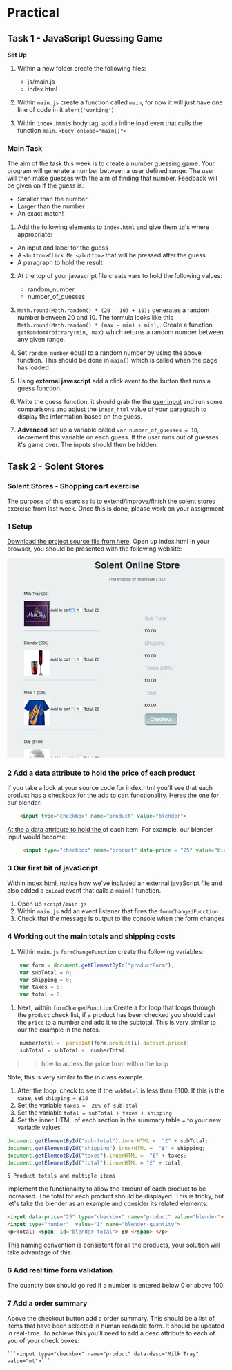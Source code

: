 # Practical 


## Task 1 - JavaScript Guessing Game


**Set Up** 

1) Within a new folder create the following files:

	- js/main.js 
	- index.html
2) Within `main.js` create a function called `main`, for now it will just have one line of code in it `alert('working')`

3) Within `index.html`s body tag, add a inline load even that calls the function `main`.   `<body onload="main()">`


### Main Task 

The aim of the task this week is to create a number guessing game. Your program will generate a number between a user defined range. The user will then make guesses with the aim of finding that number. Feedback will be given on if the guess is:

- Smaller than the number
- Larger than the number 
- An exact match! 

1) Add the following elements to `index.html` and give them `id`'s where appropriate:


- An input and label for the guess 
- A `<button>Click Me </button>` that will be pressed after the guess 
- A paragraph to hold the result 


2) At the top of your javascript file create vars to hold the following values: 
	
	- random_number 
	- number_of_guesses
	
3) `Math.round(Math.random() * (20 - 10) + 10);`  generates a random number between 20 and 10. The formula looks like this `Math.round(Math.random() * (max - min) + min);`.  Create a function `getRandomArbitrary(min, max)` which returns a random number between any given range.  


4) Set `random_number` equal to a random number by using the above function. This should be done in `main()` which is called when the page has loaded
 
5) Using **external javescript** add a click event to the button that runs a guess function. 

6) Write the guess function, it should grab the the [user input](./notes_practical.html#the-document-object-accessing-html) and run some comparisons and adjust the `inner_html` value of your paragraph to display the information based on the guess. 

7) **Advanced** set up a variable called `var number_of_guesses = 10`, decrement this variable on each guess. If the user runs out of guesses it's game over. The inputs should then be hidden. 


## Task 2 - Solent Stores

### Solent Stores - Shopping cart exercise

The purpose of this exercise is to extend/improve/finish the solent stores exercise from last week. Once this is done, please work on your assignment

### 1 Setup

[Download the project source file from here](https://learn.solent.ac.uk/pluginfile.php/1608307/mod_resource/content/1/shopping_cart_exercise.zip?forcedownload=1#).  Open up index.html in your browser, you should be presented with the following website:

![website](./assets/website.png)

### 2  Add a data attribute to hold the price of each product

If you take a look at your source code for index.html you'll see that each product has a checkbox for the add to cart functionality.  Heres the one for our blender:

```html
    <input type="checkbox" name="product" value="blender">
```

[At the a data attribute to hold the ](https://sirus21.gitbooks.io/internet_technology_block_2/content/session17/enconding_information_into_elements.html) of each item. For example, our blender input would become:

```html
     <input type="checkbox" name="product" data-price = "25" value="blender">
```

### 3 Our first bit of javaScript

Within index.html, notice how we've included an external javaScript file and also added a `onLoad` event that calls a `main()` function.

1. Open up `script/main.js` 
2. Within `main.js` add an event listener that fires the `formChangedFunction`
3. Check that the message is output to the console when the form changes

### 4 Working out the main totals and shipping costs

1. Within `main.js` `formChangeFunction` create the following variables:

```javascript
    var form = document.getElementById("productForm"); 
    var subTotal = 0;
    var shipping = 0;
    var taxes = 0;
    var total = 0;
```

1. Next, within `formChangedFunction` Create a for loop that loops through the `product` check list, if a product has been checked you should cast the `price` to a number and add it to the subtotal. This is very similar to our the example in the notes.  

```javascript
    numberTotal =  parseInt(form.product[i].dataset.price);
    subTotal = subTotal +  numberTotal;
```

> > how to access the price from within the loop

Note, this is very similar to the in class example.

1. After the loop, check to see if the `subTotal` is less than £100. If this is the case, set `shipping = £10`  
2. Set the variable `taxes =  20% of subTotal`
3. Set the variable `total = subTotal + taxes + shipping`
4. Set the inner HTML of each section in the summary table = to your new variable values:

```javascript
document.getElementById("sub-total").innerHTML =  "£" + subTotal;
document.getElementById("shipping").innerHTML =  "£" + shipping;
document.getElementById("taxes").innerHTML =  "£" + taxes;
document.getElementById("total").innerHTML = "£" + total;
```

```
5 Product totals and multiple items
```

Implement the functionality to allow the amount of each product to be increased. The total for each product should be displayed.   This is tricky, but let's take the blender as an example and consider its related elements:

```html
<input data-price="25" type="checkbox" name="product" value="blender">  
<input type="number"  value="1" name="blender-quantity"> 
<p>Total: <span  id="blender-total"> £0 </span> </p>
```

This naming convention is consistent for all the products, your solution will take advantage of this.

### 6 Add real time form validation

The quantity box should go red if a number is entered below 0 or above 100.



### 7 Add a order summary

Above the checkout button add a order summary. This should be a list of items that have been selected in human readable form. It should be updated in real-time. To achieve this you'll need to add a desc attribute to each of you of your check boxes:



    ```<input type="checkbox" name="product" data-desc="Milk Tray" value="mt">```



